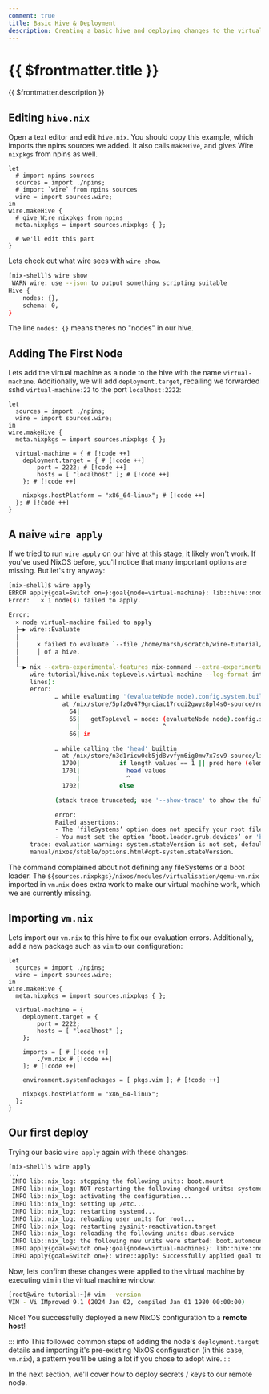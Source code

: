 ```yaml
---
comment: true
title: Basic Hive & Deployment
description: Creating a basic hive and deploying changes to the virtual machine.
---
```


# {{ $frontmatter.title }}

{{ $frontmatter.description }}

## Editing `hive.nix`

Open a text editor and edit `hive.nix`. You should copy this example, which imports
the npins sources we added. It also calls `makeHive`, and gives Wire `nixpkgs`
from npins as well.

```nix:line-numbers [hive.nix]
let
  # import npins sources
  sources = import ./npins;
  # import `wire` from npins sources
  wire = import sources.wire;
in
wire.makeHive {
  # give Wire nixpkgs from npins
  meta.nixpkgs = import sources.nixpkgs { };

  # we'll edit this part
}
```

Lets check out what wire sees with `wire show`.

```sh
[nix-shell]$ wire show
 WARN wire: use --json to output something scripting suitable
Hive {
    nodes: {},
    schema: 0,
}
```

The line `nodes: {}` means theres no "nodes" in our hive.

## Adding The First Node

Lets add the virtual machine as a node to the hive with the name
`virtual-machine`. Additionally, we will add `deployment.target`, recalling we
forwarded sshd `virtual-machine:22` to the port `localhost:2222`:

```nix:line-numbers [hive.nix]
let
  sources = import ./npins;
  wire = import sources.wire;
in
wire.makeHive {
  meta.nixpkgs = import sources.nixpkgs { };

  virtual-machine = { # [!code ++]
    deployment.target = { # [!code ++]
        port = 2222; # [!code ++]
        hosts = [ "localhost" ]; # [!code ++]
    }; # [!code ++]

    nixpkgs.hostPlatform = "x86_64-linux"; # [!code ++]
  }; # [!code ++]
}
```

## A naive `wire apply`

If we tried to run `wire apply` on our hive at this stage, it likely won't work.
If you've used NixOS before, you'll notice that many important options are
missing. But let's try anyway:

```sh
[nix-shell]$ wire apply
ERROR apply{goal=Switch on=}:goal{node=virtual-machine}: lib::hive::node: Failed to execute `Evaluate the node`
Error:   × 1 node(s) failed to apply.

Error:
  × node virtual-machine failed to apply
  ├─▶ wire::Evaluate
  │
  │     × failed to evaluate `--file /home/marsh/scratch/wire-tutorial/hive.nix topLevels.virtual-machine` from the context
  │     │ of a hive.
  │
  ╰─▶ nix --extra-experimental-features nix-command --extra-experimental-features flakes eval --json  --file /home/marsh/scratch/
      wire-tutorial/hive.nix topLevels.virtual-machine --log-format internal-json failed (reason: known-status) with code 1 (last 20
      lines):
      error:
             … while evaluating '(evaluateNode node).config.system.build.toplevel' to select 'drvPath' on it
               at /nix/store/5pfz0v479gnciac17rcqi2gwyz8pl4s0-source/runtime/evaluate.nix:65:23:
                 64|
                 65|   getTopLevel = node: (evaluateNode node).config.system.build.toplevel.drvPath;
                   |                       ^
                 66| in

             … while calling the 'head' builtin
               at /nix/store/n3d1ricw0cb5jd8vvfym6ig0mw7x7sv9-source/lib/attrsets.nix:1701:13:
               1700|           if length values == 1 || pred here (elemAt values 1) (head values) then
               1701|             head values
                   |             ^
               1702|           else

             (stack trace truncated; use '--show-trace' to show the full trace)

             error:
             Failed assertions:
             - The ‘fileSystems’ option does not specify your root file system.
             - You must set the option ‘boot.loader.grub.devices’ or 'boot.loader.grub.mirroredBoots' to make the system bootable.
      trace: evaluation warning: system.stateVersion is not set, defaulting to 25.11. Read why this matters on https://nixos.org/
      manual/nixos/stable/options.html#opt-system.stateVersion.

```

The command complained about not defining any fileSystems or a boot loader.
The `${sources.nixpkgs}/nixos/modules/virtualisation/qemu-vm.nix` imported in
`vm.nix` does
extra work to make our virtual machine work, which we are currently missing.

## Importing `vm.nix`

Lets import our `vm.nix` to this hive to fix our evaluation errors.
Additionally, add a new package such as `vim` to our configuration:

```nix:line-numbers [hive.nix]
let
  sources = import ./npins;
  wire = import sources.wire;
in
wire.makeHive {
  meta.nixpkgs = import sources.nixpkgs { };

  virtual-machine = {
    deployment.target = {
        port = 2222;
        hosts = [ "localhost" ];
    };

    imports = [ # [!code ++]
        ./vm.nix # [!code ++]
    ]; # [!code ++]

    environment.systemPackages = [ pkgs.vim ]; # [!code ++]

    nixpkgs.hostPlatform = "x86_64-linux";
  };
}
```

## Our first deploy

Trying our basic `wire apply` again with these changes:

```sh
[nix-shell]$ wire apply
...
 INFO lib::nix_log: stopping the following units: boot.mount
 INFO lib::nix_log: NOT restarting the following changed units: systemd-fsck@dev-disk-by\x2dlabel-ESP.service
 INFO lib::nix_log: activating the configuration...
 INFO lib::nix_log: setting up /etc...
 INFO lib::nix_log: restarting systemd...
 INFO lib::nix_log: reloading user units for root...
 INFO lib::nix_log: restarting sysinit-reactivation.target
 INFO lib::nix_log: reloading the following units: dbus.service
 INFO lib::nix_log: the following new units were started: boot.automount, sysinit-reactivation.target, systemd-tmpfiles-resetup.service
 INFO apply{goal=Switch on=}:goal{node=virtual-machines}: lib::hive::node: Executing step `Upload key @ PostActivation`
 INFO apply{goal=Switch on=}: wire::apply: Successfully applied goal to 1 node(s): [Name("virtual-machines")]
```

Now, lets confirm these changes were applied to the virtual machine by executing
`vim` in the virtual machine window:

```sh [Virtual Machine]
[root@wire-tutorial:~]# vim --version
VIM - Vi IMproved 9.1 (2024 Jan 02, compiled Jan 01 1980 00:00:00)
```

Nice! You successfully deployed a new NixOS configuration to a **remote host**!

::: info
This followed common steps of adding the node's `deployment.target` details and
importing it's pre-existing NixOS configuration (in this case, `vm.nix`), a
pattern you'll be using a lot if you chose to adopt wire.
:::

In the next section, we'll cover how to deploy secrets / keys to our remote node.
